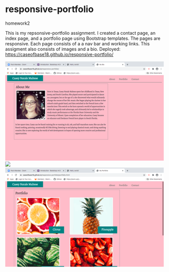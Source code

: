 # responsive-portfolio
homework2

This is my repsonsive-portfolio assignment.  I created a contact page, an index page, and a portfolio page using Bootstrap templates. The pages are responsive. Each page consists of a a nav bar and working links.  This assigment also consists of images and a bio.
Deployed: https://caseofbase18.github.io/responsive-portfolio/

<img src="MyBio.jpg">
<img src="MyContacts.jpg">
<img src="MyPortfolio.jpg">